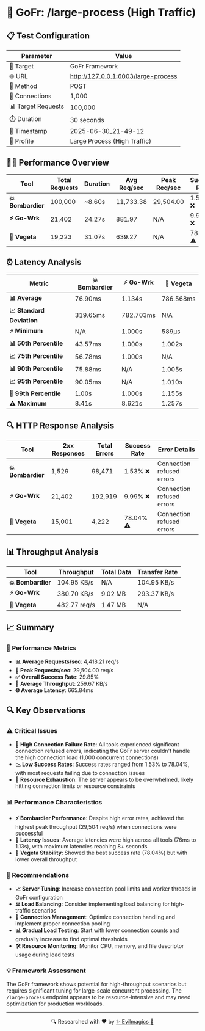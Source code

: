 # 🚀 GoFr: /large-process (High Traffic)

## 📋 Test Configuration
| Parameter | Value |
|-----------|-------|
| 🎯 Target | GoFr Framework |
| 🌐 URL | http://127.0.0.1:6003/large-process |
| 📡 Method | POST |
| 🔗 Connections | 1,000 |
| 📊 Target Requests | 100,000 |
| ⏱️ Duration | 30 seconds |
| 📅 Timestamp | 2025-06-30_21-49-12 |
| 🎯 Profile | Large Process (High Traffic) |

## 🏃‍♂️ Performance Overview
| Tool | Total Requests | Duration | Avg Req/sec | Peak Req/sec | Success Rate |
|------|----------------|----------|-------------|--------------|--------------|
| **💥 Bombardier** | 100,000 | ~8.60s | 11,733.38 | 29,504.00 | 1.53% ❌ |
| **⚡ Go-Wrk** | 21,402 | 24.27s | 881.97 | N/A | 9.99% ❌ |
| **🌿 Vegeta** | 19,223 | 31.07s | 639.27 | N/A | 78.04% ⚠️ |

## ⏰ Latency Analysis
| Metric | 💥 Bombardier | ⚡ Go-Wrk | 🌿 Vegeta |
|--------|------------|---------|---------|
| **📊 Average** | 76.90ms | 1.134s | 786.568ms |
| **📈 Standard Deviation** | 319.65ms | 782.703ms | N/A |
| **⚡ Minimum** | N/A | 1.000s | 589µs |
| **📊 50th Percentile** | 43.57ms | 1.000s | 1.002s |
| **📈 75th Percentile** | 56.78ms | 1.000s | N/A |
| **📊 90th Percentile** | 75.88ms | N/A | 1.005s |
| **📈 95th Percentile** | 90.05ms | N/A | 1.010s |
| **🔺 99th Percentile** | 1.00s | 1.000s | 1.155s |
| **⚠️ Maximum** | 8.41s | 8.621s | 1.257s |

## 🔍 HTTP Response Analysis
| Tool | 2xx Responses | Total Errors | Success Rate | Error Details |
|------|---------------|--------------|--------------|---------------|
| **💥 Bombardier** | 1,529 | 98,471 | 1.53% ❌ | Connection refused errors |
| **⚡ Go-Wrk** | 21,402 | 192,919 | 9.99% ❌ | Connection refused errors |
| **🌿 Vegeta** | 15,001 | 4,222 | 78.04% ⚠️ | Connection refused errors |

## 📊 Throughput Analysis
| Tool | Throughput | Total Data | Transfer Rate |
|------|------------|------------|---------------|
| **💥 Bombardier** | 104.95 KB/s | N/A | 104.95 KB/s |
| **⚡ Go-Wrk** | 380.70 KB/s | 9.02 MB | 293.37 KB/s |
| **🌿 Vegeta** | 482.77 req/s | 1.47 MB | N/A |

## 📈 Summary
### 🎯 Performance Metrics
- **📊 Average Requests/sec**: 4,418.21 req/s
- **🚀 Peak Requests/sec**: 29,504.00 req/s
- **✅ Overall Success Rate**: 29.85%
- **💨 Average Throughput**: 259.67 KB/s
- **🌐 Average Latency**: 665.84ms

## 🔍 Key Observations

### ⚠️ Critical Issues
- **🚨 High Connection Failure Rate**: All tools experienced significant connection refused errors, indicating the GoFr server couldn't handle the high connection load (1,000 concurrent connections)
- **📉 Low Success Rates**: Success rates ranged from 1.53% to 78.04%, with most requests failing due to connection issues
- **🔄 Resource Exhaustion**: The server appears to be overwhelmed, likely hitting connection limits or resource constraints

### 📊 Performance Characteristics
- **⚡ Bombardier Performance**: Despite high error rates, achieved the highest peak throughput (29,504 req/s) when connections were successful
- **🐌 Latency Issues**: Average latencies were high across all tools (76ms to 1.13s), with maximum latencies reaching 8+ seconds
- **🎯 Vegeta Stability**: Showed the best success rate (78.04%) but with lower overall throughput

### 🔧 Recommendations
- **📈 Server Tuning**: Increase connection pool limits and worker threads in GoFr configuration
- **⚖️ Load Balancing**: Consider implementing load balancing for high-traffic scenarios
- **🔄 Connection Management**: Optimize connection handling and implement proper connection pooling
- **📊 Gradual Load Testing**: Start with lower connection counts and gradually increase to find optimal thresholds
- **🛠️ Resource Monitoring**: Monitor CPU, memory, and file descriptor usage during load tests

### 💡 Framework Assessment
The GoFr framework shows potential for high-throughput scenarios but requires significant tuning for large-scale concurrent processing. The `/large-process` endpoint appears to be resource-intensive and may need optimization for production workloads.

---
<div align="center">
🔍 Researched with ❤️ by <span><a href="https://github.com/evilmagics">✨ Evilmagics 🌟</a></span>
</div>